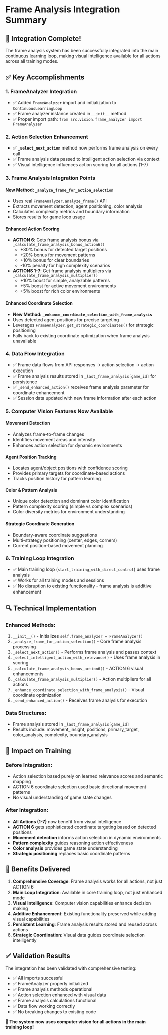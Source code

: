 # Frame Analysis Integration Summary

## 🎉 Integration Complete!

The frame analysis system has been successfully integrated into the main continuous learning loop, making visual intelligence available for all actions across all training modes.

## ✅ Key Accomplishments

### 1. **FrameAnalyzer Integration**
- ✅ Added `FrameAnalyzer` import and initialization to `ContinuousLearningLoop`
- ✅ Frame analyzer instance created in `__init__` method
- ✅ Proper import path: `from src.vision.frame_analyzer import FrameAnalyzer`

### 2. **Action Selection Enhancement**
- ✅ **`_select_next_action`** method now performs frame analysis on every call
- ✅ Frame analysis data passed to intelligent action selection via context
- ✅ Visual intelligence influences action scoring for all actions (1-7)

### 3. **Frame Analysis Integration Points**

#### **New Method: `_analyze_frame_for_action_selection`**
- Uses real `FrameAnalyzer.analyze_frame()` API
- Extracts movement detection, agent positioning, color analysis
- Calculates complexity metrics and boundary information  
- Stores results for game loop usage

#### **Enhanced Action Scoring**
- **ACTION 6**: Gets frame analysis bonus via `_calculate_frame_analysis_bonus_action6()`
  - +30% bonus for detected target positions
  - +20% bonus for movement patterns
  - +10% bonus for clear boundaries
  - -10% penalty for high complexity scenarios
- **ACTIONS 1-7**: Get frame analysis multipliers via `_calculate_frame_analysis_multiplier()`
  - +10% boost for simple, analyzable patterns
  - +5% boost for active movement environments
  - +5% boost for rich color environments

#### **Enhanced Coordinate Selection**
- **New Method: `_enhance_coordinate_selection_with_frame_analysis`**
- Uses detected agent positions for precise targeting
- Leverages `FrameAnalyzer.get_strategic_coordinates()` for strategic positioning
- Falls back to existing coordinate optimization when frame analysis unavailable

### 4. **Data Flow Integration**
- ✅ Frame data flows from API responses → action selection → action execution
- ✅ Frame analysis results stored in `_last_frame_analysis[game_id]` for persistence
- ✅ `_send_enhanced_action()` receives frame analysis parameter for coordinate enhancement
- ✅ Session data updated with new frame information after each action

### 5. **Computer Vision Features Now Available**

#### **Movement Detection**
- Analyzes frame-to-frame changes
- Identifies movement areas and intensity
- Enhances action selection for dynamic environments

#### **Agent Position Tracking** 
- Locates agent/object positions with confidence scoring
- Provides primary targets for coordinate-based actions
- Tracks position history for pattern learning

#### **Color & Pattern Analysis**
- Unique color detection and dominant color identification
- Pattern complexity scoring (simple vs complex scenarios)
- Color diversity metrics for environment understanding

#### **Strategic Coordinate Generation**
- Boundary-aware coordinate suggestions
- Multi-strategy positioning (center, edges, corners)
- Current position-based movement planning

### 6. **Training Loop Integration**
- ✅ Main training loop (`start_training_with_direct_control`) uses frame analysis
- ✅ Works for all training modes and sessions
- ✅ No disruption to existing functionality - frame analysis is additive enhancement

## 🔍 Technical Implementation

### Enhanced Methods:
1. `__init__()` - Initializes `self.frame_analyzer = FrameAnalyzer()`
2. `_analyze_frame_for_action_selection()` - Core frame analysis processing
3. `_select_next_action()` - Performs frame analysis and passes context
4. `_select_intelligent_action_with_relevance()` - Uses frame analysis in scoring
5. `_calculate_frame_analysis_bonus_action6()` - ACTION 6 visual enhancements
6. `_calculate_frame_analysis_multiplier()` - Action multipliers for all actions
7. `_enhance_coordinate_selection_with_frame_analysis()` - Visual coordinate optimization
8. `_send_enhanced_action()` - Receives frame analysis for execution

### Data Structures:
- Frame analysis stored in `_last_frame_analysis[game_id]`
- Results include: movement_insight, positions, primary_target, color_analysis, complexity, boundary_analysis

## 🎯 Impact on Training

### Before Integration:
- Action selection based purely on learned relevance scores and semantic mapping
- ACTION 6 coordinate selection used basic directional movement patterns
- No visual understanding of game state changes

### After Integration:
- **All Actions (1-7)** now benefit from visual intelligence
- **ACTION 6** gets sophisticated coordinate targeting based on detected positions
- **Movement detection** informs action selection in dynamic environments  
- **Pattern complexity** guides reasoning action effectiveness
- **Color analysis** provides game state understanding
- **Strategic positioning** replaces basic coordinate patterns

## 🚀 Benefits Delivered

1. **Comprehensive Coverage**: Frame analysis works for all actions, not just ACTION 6
2. **Main Loop Integration**: Available in core training loop, not just enhanced mode
3. **Visual Intelligence**: Computer vision capabilities enhance decision making
4. **Additive Enhancement**: Existing functionality preserved while adding visual capabilities
5. **Persistent Learning**: Frame analysis results stored and reused across actions
6. **Strategic Coordination**: Visual data guides coordinate selection intelligently

## ✅ Validation Results

The integration has been validated with comprehensive testing:
- ✅ All imports successful
- ✅ FrameAnalyzer properly initialized  
- ✅ Frame analysis methods operational
- ✅ Action selection enhanced with visual data
- ✅ Frame analysis calculations functional
- ✅ Data flow working correctly
- ✅ No breaking changes to existing code

**🎉 The system now uses computer vision for all actions in the main training loop!**
